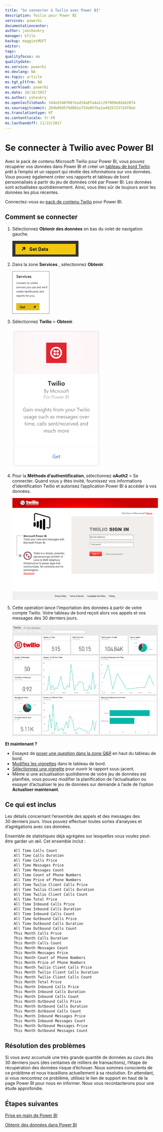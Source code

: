 ```yaml
---
title: "Se connecter à Twilio avec Power BI"
description: Twilio pour Power BI
services: powerbi
documentationcenter: 
author: joeshoukry
manager: kfile
backup: maggiesMSFT
editor: 
tags: 
qualityfocus: no
qualitydate: 
ms.service: powerbi
ms.devlang: NA
ms.topic: article
ms.tgt_pltfrm: NA
ms.workload: powerbi
ms.date: 10/16/2017
ms.author: yshoukry
ms.openlocfilehash: 344ed348f087ead10a8fa4a2c297909e8da628f4
ms.sourcegitcommit: 284b09d579d601e754a05fba2a4025723724f8eb
ms.translationtype: HT
ms.contentlocale: fr-FR
ms.lasthandoff: 11/15/2017
---
```

# <a name="connect-to-twilio-with-power-bi"></a>Se connecter à Twilio avec Power BI
Avec le pack de contenu Microsoft Twilio pour Power BI, vous pouvez récupérer vos données dans Power BI et créer un [tableau de bord Twilio](https://powerbi.microsoft.com/integrations/twilio) prêt à l’emploi et un rapport qui révèle des informations sur vos données. Vous pouvez également créer vos rapports et tableau de bord personnalisés à partir du jeu de données créé par Power BI. Les données sont actualisées quotidiennement. Ainsi, vous êtes sûr de toujours avoir les données les plus récentes.

Connectez-vous au [pack de contenu Twilio](https://app.powerbi.com/getdata/services/twilio) pour Power BI.

## <a name="how-to-connect"></a>Comment se connecter
1. Sélectionnez **Obtenir des données** en bas du volet de navigation gauche.
   
   ![](media/service-connect-to-twilio/pbi_getdata.png) 
2. Dans la zone **Services** , sélectionnez **Obtenir**.
   
   ![](media/service-connect-to-twilio/pbi_getservices.png) 
3. Sélectionnez **Twilio** \> **Obtenir**.
   
   ![](media/service-connect-to-twilio/twilio.png)
4. Pour la **Méthode d’authentification**, sélectionnez **oAuth2** \> Se connecter. Quand vous y êtes invité, fournissez vos informations d’identification Twilio et autorisez l’application Power BI à accéder à vos données.
   
   ![](media/service-connect-to-twilio/pbi_twilio_login.png)
5. Cette opération lance l’importation des données à partir de votre compte Twilio. Votre tableau de bord reçoit alors vos appels et vos messages des 30 derniers jours. 
   
   ![](media/service-connect-to-twilio/pbi_twilio_db.png)

**Et maintenant ?**

* Essayez de [poser une question dans la zone Q&R](service-q-and-a.md) en haut du tableau de bord.
* [Modifiez les vignettes](service-dashboard-edit-tile.md) dans le tableau de bord.
* [Sélectionnez une vignette](service-dashboard-tiles.md) pour ouvrir le rapport sous-jacent.
* Même si une actualisation quotidienne de votre jeu de données est planifiée, vous pouvez modifier la planification de l’actualisation ou essayer d’actualiser le jeu de données sur demande à l’aide de l’option **Actualiser maintenant**.

## <a name="whats-included"></a>Ce qui est inclus
Les détails concernant l’ensemble des appels et des messages des 30 derniers jours. Vous pouvez effectuer toutes sortes d’analyses et d’agrégations avec ces données.

Ensemble de statistiques déjà agrégées sur lesquelles vous voulez peut-être garder un œil. Cet ensemble inclut :

        All Time Calls Count  
        All Time Calls Duration  
        All Time Calls Price  
        All Time Messages Price  
        All Time Messages Count  
        All Time Count of Phone Numbers  
        All Time Price of Phone Numbers  
        All Time Twilio Client Calls Price  
        All Time Twilio Client Calls Duration  
        All Time Twilio Client Calls Count  
        All Time Total Price  
        All Time Inbound Calls Price  
        All Time Inbound Calls Duration  
        All Time Inbound Calls Count  
        All Time Outbound Calls Price  
        All Time Outbound Calls Duration  
        All Time Outbound Calls Count  
        This Month Calls Price  
        This Month Calls Duration  
        This Month Calls Count  
        This Month Messages Count  
        This Month Messages Price  
        This Month Count of Phone Numbers  
        This Month Price of Phone Numbers  
        This Month Twilio Client Calls Price  
        This Month Twilio Client Calls Duration  
        This Month Twilio Client Calls Count  
        This Month Total Price  
        This Month Inbound Calls Price  
        This Month Inbound Calls Duration  
        This Month Inbound Calls Count  
        This Month Outbound Calls Price  
        This Month Outbound Calls Duration  
        This Month Outbound Calls Count  
        This Month Inbound Messages Price  
        This Month Inbound Messages Count  
        This Month Outbound Messages Price  
        This Month Outbound Messages Count

## <a name="troubleshooting"></a>Résolution des problèmes
Si vous avez accumulé une très grande quantité de données au cours des 30 derniers jours (des centaines de milliers de transactions), l’étape de récupération des données risque d’échouer. Nous sommes conscients de ce problème et nous travaillons actuellement à sa résolution. En attendant, si vous rencontrez ce problème, utilisez le lien de support en haut de la page Power BI pour nous en informer. Nous vous recontacterons pour une étude approfondie.

## <a name="next-steps"></a>Étapes suivantes
[Prise en main de Power BI](service-get-started.md)

[Obtenir des données dans Power BI](service-get-data.md)

